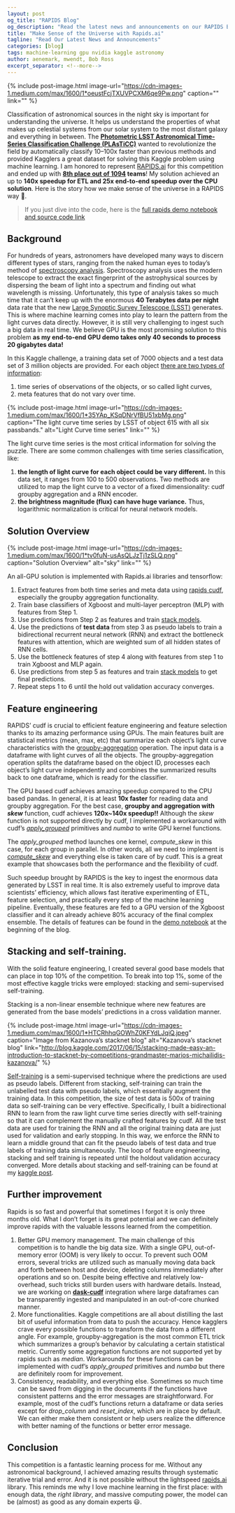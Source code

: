 ```yaml
---
layout: post
og_title: "RAPIDS Blog"
og_description: "Read the latest news and announcements on our RAPIDS Blog"
title: "Make Sense of the Universe with Rapids.ai"
tagline: "Read Our Latest News and Announcements"
categories: [blog]
tags: machine-learning gpu nvidia kaggle astronomy
author: aenemark, mwendt, Bob Ross
excerpt_separator: <!--more-->
---
```

{% include post-image.html 
	image-url="https://cdn-images-1.medium.com/max/1600/1*oeustFcjTXUVPCXM6qe9Pw.png" 
	caption="" 
	link="" 
%}

Classification of astronomical sources in the night sky is important for understanding the universe. It helps us understand the properties of what makes up celestial systems from our solar system to the most distant galaxy and everything in between.<!--more--> The **[Photometric LSST Astronomical Time-Series Classification Challenge (PLAsTiCC)](https://www.kaggle.com/c/PLAsTiCC-2018)** wanted to revolutionize the field by automatically classify 10–100x faster than previous methods and provided Kagglers a great dataset for solving this Kaggle problem using machine learning. I am honored to represent [RAPIDS.ai](https://rapids.ai) for this competition and ended up with **[8th place out of 1094](https://www.kaggle.com/c/PLAsTiCC-2018/leaderboard) teams**! My solution achieved an up to **140x speedup for ETL and 25x end-to-end speedup over the CPU solution**. Here is the story how we make sense of the universe in a RAPIDS way 🚀.

<script src="https://gist.github.com/daxiongshu/57d079b8233bcfa25787ca70649cd11a.js"></script>
> If you just dive into the code, here is the [full rapids demo notebook and source code link](https://github.com/daxiongshu/notebooks/tree/kaggle/kaggle)

## Background

For hundreds of years, astronomers have developed many ways to discern different types of stars, ranging from the naked human eyes to today’s method of [spectroscopy analysis](https://ed.ted.com/lessons/how-do-we-study-the-stars-yuan-sen-ting). Spectroscopy analysis uses the modern telescope to extract the exact fingerprint of the astrophysical sources by dispersing the beam of light into a spectrum and finding out what wavelength is missing. Unfortunately, this type of analysis takes so much time that it can’t keep up with the enormous **40 Terabytes data per night** data rate that the new [Large Synoptic Survey Telescope (LSST)](https://lsst-tvssc.github.io/) generates. This is where machine learning comes into play to learn the pattern from the light curves data directly. However, it is still very challenging to ingest such a big data in real time. We believe GPU is the most promising solution to this problem **as my end-to-end GPU demo takes only 40 seconds to process 20 gigabytes data!**

In this Kaggle challenge, a training data set of 7000 objects and a test data set of 3 million objects are provided. For each object [there are two types of information](https://www.kaggle.com/c/PLAsTiCC-2018/data):

1. time series of observations of the objects, or so called light curves,
2. meta features that do not vary over time.

{% include post-image.html 
	image-url="https://cdn-images-1.medium.com/max/1600/1*35YAp_KSqDNrVfBU51xbMg.png" 
	caption="The light curve time series by LSST of object 615 with all six passbands."
	alt="Light Curve time series" 
	link="" 
%}

The light curve time series is the most critical information for solving the puzzle. There are some common challenges with time series classification, like:

1. **the length of light curve for each object could be vary different.** In this data set, it ranges from 100 to 500 observations. Two methods are utilized to map the light curve to a vector of a fixed dimensionality: cudf groupby aggregation and a RNN encoder.
2. **the brightness magnitude (flux) can have huge variance.** Thus, logarithmic normalization is critical for neural network models.

## Solution Overview

{% include post-image.html 
	image-url="https://cdn-images-1.medium.com/max/1600/1*tv0fuN-usAsQLJzTj1zSLQ.png" 
	caption="Solution Overview"
	alt="sky"
	link="" 
%}

An all-GPU solution is implemented with Rapids.ai libraries and tensorflow:

1. Extract features from both time series and meta data using [rapids cudf](https://github.com/rapidsai/cudf), especially the groupby aggregation functionality.
2. Train base classifiers of Xgboost and multi-layer perceptron (MLP) with features from Step 1.
3. Use predictions from Step 2 as features and train [stack models](http://www.machine-learning.martinsewell.com/ensembles/stacking/Wolpert1992.pdf).
4. Use the predictions of **test data** from step 3 as pseudo labels to train a bidirectional recurrent neural network (RNN) and extract the bottleneck features with attention, which are weighted sum of all hidden states of RNN cells.
5. Use the bottleneck features of step 4 along with features from step 1 to train Xgboost and MLP again.
6. Use predictions from step 5 as features and train [stack models](http://www.machine-learning.martinsewell.com/ensembles/stacking/Wolpert1992.pdf) to get final predictions.
7. Repeat steps 1 to 6 until the hold out validation accuracy converges.

## Feature engineering

RAPIDS’ cudf is crucial to efficient feature engineering and feature selection thanks to its amazing performance using GPUs. The main features built are statistical metrics (mean, max, etc) that summarize each object’s light curve characteristics with the [groupby-aggregation](https://pandas.pydata.org/pandas-docs/stable/groupby.html) operation. The input data is a dataframe with light curves of all the objects. The groupby-aggregation operation splits the dataframe based on the object ID, processes each object’s light curve independently and combines the summarized results back to one dataframe, which is ready for the classifier.

The GPU based cudf achieves amazing speedup compared to the CPU based pandas. In general, it is at least **10x faster** for reading data and groupby aggregation. For the best case, **groupby and aggregation with *skew*** function, cudf achieves **120x~140x speedup!!** Although the *skew* function is not supported directly by cudf, I implemented a workaround with cudf’s *[apply_grouped](https://github.com/rapidsai/cudf/blob/fcccb51a2d5e0764a4461ae46f3bc0fd885dee43/python/cudf/tests/test_groupby.py#L206)* primitives and *numba* to write GPU kernel functions.

<script src="https://gist.github.com/daxiongshu/fd59a85590357b98f223532c18fab280.js"></script>

The *apply_grouped* method launches one kernel, *compute_skew* in this case, for each group in parallel. In other words, all we need to implement is *[compute_skew](https://github.com/daxiongshu/notebooks/blob/kaggle/kaggle/cudf_workaround.py#L66)* and everything else is taken care of by cudf. This is a great example that showcases both the performance and the flexibility of cudf.

<script src="https://gist.github.com/daxiongshu/310957de43ef0b16c8b532c0c02cf814.js"></script>

Such speedup brought by RAPIDS is the key to ingest the enormous data generated by LSST in real time. It is also extremely useful to improve data scientists’ efficiency, which allows fast iterative experimenting of ETL, feature selection, and practically every step of the machine learning pipeline. Eventually, these features are fed to a GPU version of the Xgboost classifier and it can already achieve 80% accuracy of the final complex ensemble. The details of features can be found in the [demo notebook](https://github.com/daxiongshu/notebooks/blob/kaggle/kaggle/rapids_lsst_demo.ipynb) at the beginning of the blog.

## Stacking and self-training.

With the solid feature engineering, I created several good base models that can place in top 10% of the competition. To break into top 1%, some of the most effective kaggle tricks were employed: stacking and semi-supervised self-training.

Stacking is a non-linear ensemble technique where new features are generated from the base models’ predictions in a cross validation manner.


{% include post-image.html 
	image-url="https://cdn-images-1.medium.com/max/1600/1*HTCRhhqGOWhZ0KFYdLJqiQ.jpeg" 
	caption="Image from Kazanova’s stacknet blog"
	alt="Kazanova’s stacknet blog" 
	link="http://blog.kaggle.com/2017/06/15/stacking-made-easy-an-introduction-to-stacknet-by-competitions-grandmaster-marios-michailidis-kazanova/" 
%}


[Self-training](https://en.wikipedia.org/wiki/Semi-supervised_learning) is a semi-supervised technique where the predictions are used as pseudo labels. Different from stacking, self-training can train the unlabelled test data with pseudo labels, which essentially augment the training data. In this competition, the size of test data is 500x of training data so self-training can be very effective. Specifically, I built a bidirectional RNN to learn from the raw light curve time series directly with self-training so that it can complement the manually crafted features by cudf. All the test data are used for training the RNN and all the original training data are just used for validation and early stopping. In this way, we enforce the RNN to learn a middle ground that can fit the pseudo labels of test data and true labels of training data simultaneously. The loop of feature engineering, stacking and self training is repeated until the holdout validation accuracy converged. More details about stacking and self-training can be found at my [kaggle post](https://www.kaggle.com/c/PLAsTiCC-2018/discussion/75012).

## Further improvement

Rapids is so fast and powerful that sometimes I forgot it is only three months old. What I don’t forget is its great potential and we can definitely improve rapids with the valuable lessons learned from the competition.

1. Better GPU memory management. The main challenge of this competition is to handle the big data size. With a single GPU, out-of-memory error (OOM) is very likely to occur. To prevent such OOM errors, several tricks are utilized such as manually moving data back and forth between host and device, deleting columns immediately after operations and so on. Despite being effective and relatively low-overhead, such tricks still burden users with hardware details. Instead, we are working on **[dask-cudf](https://github.com/rapidsai/dask-cudf)** integration where large dataframes can be transparently ingested and manipulated in an out-of-core chunked manner.
2. More functionalities. Kaggle competitions are all about distilling the last bit of useful information from data to push the accuracy. Hence kagglers crave every possible functions to transform the data from a different angle. For example, groupby-aggregation is the most common ETL trick which summarizes a group’s behavior by calculating a certain statistical metric. Currently some aggregation functions are not supported yet by rapids such as *median*. Workarounds for these functions can be implemented with cudf’s *apply_grouped* primitives and *numba* but there are definitely room for improvement.
3. Consistency, readability, and everything else. Sometimes so much time can be saved from digging in the documents if the functions have consistent patterns and the error messages are straightforward. For example, most of the cudf’s functions return a dataframe or data series except for *drop_column* and *reset_index*, which are in place by default. We can either make them consistent or help users realize the difference with better naming of the functions or better error message.

## Conclusion

This competition is a fantastic learning process for me. Without any astronomical background, I achieved amazing results through systematic iterative trial and error. And it is not possible without the lightspeed [rapids.ai](https://rapids.ai) library. This reminds me why I love machine learning in the first place: with enough data, the *right library*, and massive computing power, the model can be (almost) as good as any domain experts 😃.



